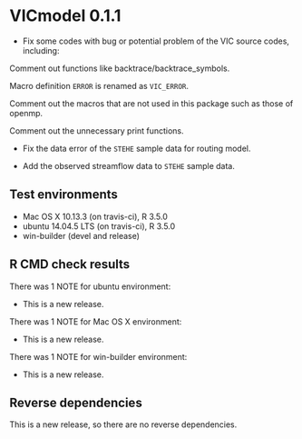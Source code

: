 # VICmodel 0.1.1

* Fix some codes with bug or potential problem of the VIC source codes, including:
  
Comment out functions like backtrace/backtrace_symbols.

Macro definition `ERROR` is renamed as `VIC_ERROR`.

Comment out the macros that are not used in this package such as those of openmp.

Comment out the unnecessary print functions.

* Fix the data error of the `STEHE` sample data for routing model.

* Add the observed streamflow data to `STEHE` sample data.

## Test environments
* Mac OS X 10.13.3 (on travis-ci), R 3.5.0
* ubuntu 14.04.5 LTS (on travis-ci), R 3.5.0
* win-builder (devel and release)

## R CMD check results

There was 1 NOTE for ubuntu environment:

* This is a new release.

There was 1 NOTE for Mac OS X environment:

* This is a new release.

There was 1 NOTE for win-builder environment:

* This is a new release.

  
## Reverse dependencies

This is a new release, so there are no reverse dependencies.
